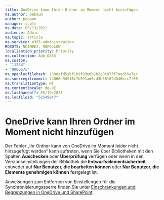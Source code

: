 ```yaml
---
title: OneDrive kann Ihren Ordner im Moment nicht hinzufügen
ms.author: pebaum
author: pebaum
manager: scotv
ms.date: 05/13/2021
audience: Admin
ms.topic: article
ms.service: o365-administration
ROBOTS: NOINDEX, NOFOLLOW
localization_priority: Priority
ms.collection: Adm_O365
ms.custom:
- "11234"
- "9006575"
ms.openlocfilehash: 1306efd51bf109f9de6b2b2c8c973f7aed66e7ec
ms.sourcegitcommit: f4866e94918c7b591ad0cd3b58169d340bcc7f00
ms.translationtype: HT
ms.contentlocale: de-DE
ms.lasthandoff: 05/19/2021
ms.locfileid: "52545847"
---
```

# <a name="onedrive-cant-add-your-folder-right-now"></a>OneDrive kann Ihren Ordner im Moment nicht hinzufügen

Der Fehler „Ihr Ordner kann von OneDrive im Moment leider nicht hinzugefügt werden“ kann auftreten, wenn Sie über Bibliotheken mit den Spalten **Auschecken** oder **Überprüfung** verfügen oder wenn in den Versionseinstellungen der Bibliothek die **Entwurfselementsicherheit** entweder auf **Nur Benutzer, die bearbeiten können** oder **Nur Benutzer, die Elemente genehmigen können** festgelegt ist. 

Anweisungen zum Entfernen von Einstellungen für die Synchronisierungssperre finden Sie unter [Einschränkungen und Begrenzungen in OneDrive und SharePoint](https://support.microsoft.com/office/64883a5d-228e-48f5-b3d2-eb39e07630fa).


